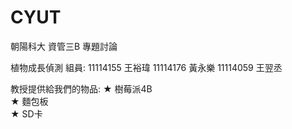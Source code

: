# CYUT
朝陽科大 資管三B 專題討論

植物成長偵測
組員:
11114155 王裕瑋
11114176 黃永樂
11114059 王翌丞

教授提供給我們的物品:
★ 樹莓派4B  
★ 麵包板  
★ SD卡  

